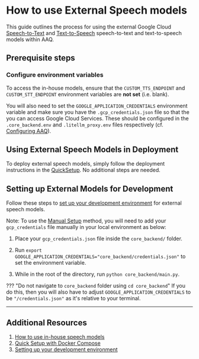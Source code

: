 # How to use External Speech models

This guide outlines the process for using the external Google Cloud [Speech-to-Text](https://cloud.google.com/speech-to-text?hl=en) and [Text-to-Speech](https://cloud.google.com/text-to-speech?hl=en) speech-to-text and text-to-speech models within AAQ.

## Prerequisite steps

### Configure environment variables

To access the in-house models, ensure that the `CUSTOM_TTS_ENDPOINT` and `CUSTOM_STT_ENDPOINT` environment variables are **not set** (i.e. blank).

You will also need to set the `GOOGLE_APPLICATION_CREDENTIALS` environment variable and make sure you have the `.gcp_credentials.json` file so that the you can access Google Cloud Services. These should be configured in the `.core_backend.env` and `.litellm_proxy.env` files respectively (cf. [Configuring AAQ](../../deployment/config-options.md)).

## Using External Speech Models in Deployment

To deploy external speech models, simply follow the deployment instructions in the [QuickSetup](../../deployment/quick-setup.md). No additional steps are needed.

## Setting up External Models for Development

Follow these steps to [set up your development environment](../../develop/setup.md) for external speech models.

Note: To use the [Manual Setup](../../develop/setup.md#set-up-manually) method, you will need to add your `gcp_credentials` file manually in your local environment as below:

1. Place your `gcp_credentials.json` file inside the `core_backend/` folder.

2. Run `export GOOGLE_APPLICATION_CREDENTIALS="core_backend/credentials.json"` to set the environment variable.

3. While in the root of the directory, run `python core_backend/main.py`.


??? "Do not navigate to `core_backend` folder using `cd core_backend`"
    If you do this, then you will also have to adjust `GOOGLE_APPLICATION_CREDENTIALS` to be `"/credentials.json"` as it's relative to your terminal.

---

## Additional Resources

1. [How to use in-house speech models](./in-house-models.md)
2. [Quick Setup with Docker Compose](../../deployment/quick-setup.md)
3. [Setting up your development environment](../../develop/setup.md)
